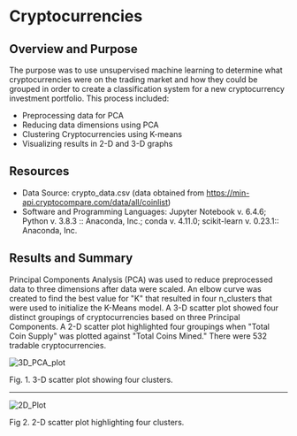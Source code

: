 # Cryptocurrencies
## Overview and Purpose
The purpose was to use unsupervised machine learning to determine what cryptocurrencies were on the trading market and how they could be grouped in order to create a classification system for a new cryptocurrency investment portfolio.  This process included:
  - Preprocessing data for PCA
  - Reducing data dimensions using PCA
  - Clustering Cryptocurrencies using K-means
  - Visualizing results in 2-D and 3-D graphs

## Resources
- Data Source: crypto_data.csv (data obtained from https://min-api.cryptocompare.com/data/all/coinlist)
- Software and Programming Languages: Jupyter Notebook v. 6.4.6; Python v. 3.8.3 :: Anaconda, Inc.; conda v. 4.11.0; scikit-learn v. 0.23.1:: Anaconda, Inc.

## Results and Summary
Principal Components Analysis (PCA) was used to reduce preprocessed data to three dimensions after data were scaled.  An elbow curve was created to find the best value for "K" that resulted in four n_clusters that were used to initialize the K-Means model. A 3-D scatter plot showed four distinct groupings of cryptocurrencies based on three Principal Components. A 2-D scatter plot highlighted four groupings when "Total Coin Supply" was plotted against "Total Coins Mined."  There were 532 tradable cryptocurrencies.

![3D_PCA_plot](https://user-images.githubusercontent.com/95387273/164569687-10ec9960-9745-4f85-9af8-f8fd1cf71275.png)

Fig. 1. 3-D scatter plot showing four clusters.
_________________________________________________________________________________________________________________________________________________________________________

![2D_Plot](https://user-images.githubusercontent.com/95387273/164569702-e8056c62-3398-4555-810f-9b45c74aca7f.png)

Fig 2. 2-D scatter plot highlighting four clusters.
